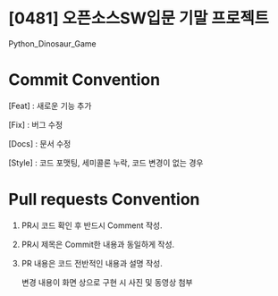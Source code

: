 # [0481] 오픈소스SW입문 기말 프로젝트
Python_Dinosaur_Game 

# Commit Convention
[Feat] : 새로운 기능 추가

[Fix] : 버그 수정

[Docs] : 문서 수정

[Style] : 코드 포맷팅, 세미콜론 누락, 코드 변경이 없는 경우

# Pull requests Convention
1. PR시 코드 확인 후 반드시 Comment 작성.

2. PR시 제목은 Commit한 내용과 동일하게 작성.

3. PR 내용은 코드 전반적인 내용과 설명 작성.
  
   변경 내용이 화면 상으로 구현 시 사진 및 동영상 첨부
